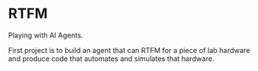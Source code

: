 # RTFM

Playing with AI Agents.

First project is to build an agent that can RTFM for a piece of lab hardware and produce code that automates and simulates that hardware.